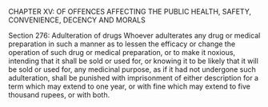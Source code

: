 CHAPTER XV: OF OFFENCES AFFECTING THE PUBLIC HEALTH, SAFETY, CONVENIENCE, DECENCY AND MORALS

Section 276: Adulteration of drugs
Whoever adulterates any drug or medical preparation in such a manner as to lessen the efficacy or change the operation of such drug or medical preparation, or to make it noxious, intending that it shall be sold or used for, or knowing it to be likely that it will be sold or used for, any medicinal purpose, as if it had not undergone such adulteration, shall be punished with imprisonment of either description for a term which may extend to one year, or with fine which may extend to five thousand rupees, or with both.

